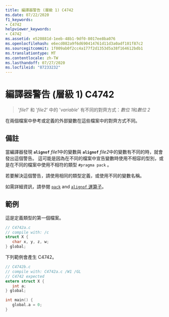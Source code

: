 ```yaml
---
title: 編譯器警告 (層級 1) C4742
ms.date: 07/22/2020
f1_keywords:
- C4742
helpviewer_keywords:
- C4742
ms.assetid: e520881d-1eeb-48b1-9df0-8017ee8ba076
ms.openlocfilehash: e6ecd082a9f6d690414761d11d3a0adf101f87c2
ms.sourcegitcommit: 1f009ab0f2cc4a177f2d1353d5a38f164612bdb1
ms.translationtype: MT
ms.contentlocale: zh-TW
ms.lasthandoff: 07/27/2020
ms.locfileid: "87233232"
---
```

# <a name="compiler-warning-level-1-c4742"></a>編譯器警告 (層級 1) C4742

> '*file1*' 和 '*file2*' 中的 '*variable*' 有不同的對齊方式：*數位 1*和*數位 2*

在兩個檔案中參考或定義的外部變數在這些檔案中的對齊方式不同。

## <a name="remarks"></a>備註

當編譯器發現 **`alignof`** *file1*中的變數與 **`alignof`** *file2*中的變數有不同的時，就會發出這個警告。 這可能是因為在不同的檔案中宣告變數時使用不相容的型別，或是在不同的檔案中使用不相符的類型 `#pragma pack` 。

若要解決這個警告，請使用相同的類型定義，或使用不同的變數名稱。

如需詳細資訊，請參閱 [`pack`](../../preprocessor/pack.md) and [ `alignof` 運算子](../../cpp/alignof-operator.md)。

## <a name="example"></a>範例

這是定義類型的第一個檔案。

```c
// C4742a.c
// compile with: /c
struct X {
   char x, y, z, w;
} global;
```

下列範例會產生 C4742。

```c
// C4742b.c
// compile with: C4742a.c /W1 /GL
// C4742 expected
extern struct X {
   int a;
} global;

int main() {
   global.a = 0;
}
```
